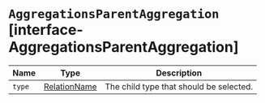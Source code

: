# `AggregationsParentAggregation` [interface-AggregationsParentAggregation]

| Name | Type | Description |
| - | - | - |
| `type` | [RelationName](./RelationName.md) | The child type that should be selected. |
